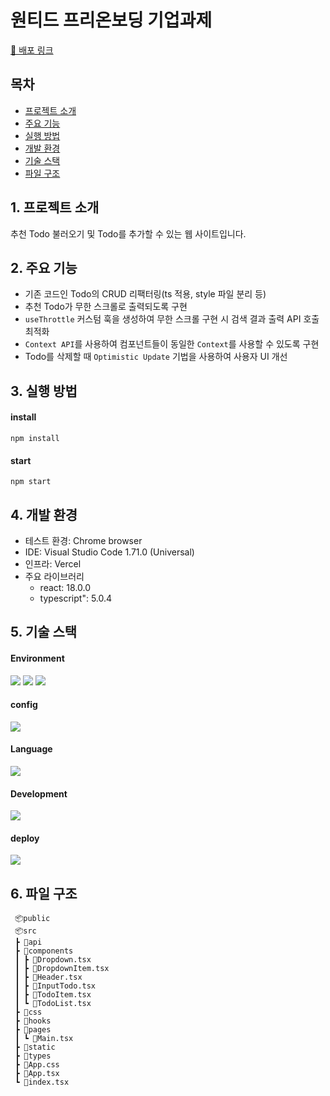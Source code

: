 # 원티드 프리온보딩 기업과제
[🔗 배포 링크](https://wanted-10th-3.vercel.app/)

## 목차
- [프로젝트 소개](#1-프로젝트-소개)
- [주요 기능](#2-주요-기능)
- [실행 방법](#3-실행-방법)
- [개발 환경](#4-개발-환경)
- [기술 스택](#5-기술-스택)
- [파일 구조](#6-파일-구조)

## 1. 프로젝트 소개
추천 Todo 불러오기 및 Todo를 추가할 수 있는 웹 사이트입니다.

## 2. 주요 기능

- 기존 코드인 Todo의 CRUD 리팩터링(ts 적용, style 파일 분리 등)
- 추천 Todo가 무한 스크롤로 출력되도록 구현
- `useThrottle` 커스텀 훅을 생성하여 무한 스크롤 구현 시 검색 결과 출력 API 호출 최적화
- `Context API`를 사용하여 컴포넌트들이 동일한 `Context`를 사용할 수 있도록 구현
- Todo를 삭제할 때 `Optimistic Update` 기법을 사용하여 사용자 UI 개선

## 3. 실행 방법

#### install

```
npm install
```

#### start

```
npm start
```

## 4. 개발 환경

- 테스트 환경: Chrome browser
- IDE: Visual Studio Code 1.71.0 (Universal)
- 인프라: Vercel
- 주요 라이브러리
  - react: 18.0.0
  - typescript": 5.0.4

## 5. 기술 스택

#### Environment

<code><img src="https://img.shields.io/badge/Git-F05032?style=for-the-badge&logo=git&logoColor=white"></code>
<code><img src="https://img.shields.io/badge/Github-181717?style=for-the-badge&logo=github&logoColor=white"></code>
<code><img src="https://img.shields.io/badge/VScode-007ACC?style=for-the-badge&logo=vscode&logoColor=white"></code>

#### config

<code><img src="https://img.shields.io/badge/npm-CB3837?style=for-the-badge&logo=npm&logoColor=white"></code>

#### Language

<code><img src="https://img.shields.io/badge/TypeScript-3178C6?style=for-the-badge&logo=typescript&logoColor=white"></code>

#### Development

<code><img src="https://img.shields.io/badge/react-61DAFB?style=for-the-badge&logo=react&logoColor=white"></code>

#### deploy

<code><img src="https://img.shields.io/badge/vercel-000000?style=for-the-badge&logo=Axios&logoColor=white"/></code>

## 6. 파일 구조

```
 📦public
 📦src
 ┣ 📂api
 ┣ 📂components
 ┃ ┣ 📜Dropdown.tsx
 ┃ ┣ 📜DropdownItem.tsx
 ┃ ┣ 📜Header.tsx
 ┃ ┣ 📜InputTodo.tsx
 ┃ ┣ 📜TodoItem.tsx
 ┃ ┗ 📜TodoList.tsx
 ┣ 📂css
 ┣ 📂hooks
 ┣ 📂pages
 ┃ ┗ 📜Main.tsx
 ┣ 📂static
 ┣ 📂types
 ┣ 📜App.css
 ┣ 📜App.tsx
 ┗ 📜index.tsx
```

